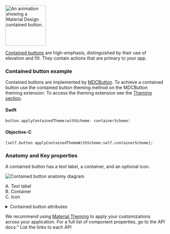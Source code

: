 <img src="assets/contained.gif" alt="An animation showing a Material Design contained button." width="128">

[Contained buttons](https://material.io/components/buttons/#contained-button) are high-emphasis, distinguished by their use of elevation and fill. They contain actions that are primary to your app.

### Contained button example

Contained buttons are implemented by [MDCButton](https://material.io/develop/ios/components/buttons/api-docs/Classes/MDCButton.html). To achieve a contained button use the contained button theming method on the MDCButton theming extension. To access the theming extension see the [Theming section](#theming). 

<!--<div class="material-code-render" markdown="1">-->
#### Swift
```swift
button.applyContainedTheme(withScheme: containerScheme)
```

#### Objective-C

```objc
[self.button applyContainedThemeWithScheme:self.containerScheme];
```
<!--</div>-->

### Anatomy and Key properties

A contained button has a text label, a container, and an optional icon.

![Contained button anatomy diagram](docs/assets/contained-button-diagram.png)

A. Text label<br>
B. Container<br>
C. Icon<br>

<details>
<summary>Contained button attributes</summary>
<br>

|  | Attribute | Related method(s) | Default value |
| --- | --- | --- | --- |
| **Text label** | <a href="https://developer.apple.com/documentation/uikit/uibutton/1623992-titlelabel"><code>titleLabel</code></a> | <a href="https://developer.apple.com/documentation/uikit/uibutton/1624018-settitle"><code>setTitle:forState:</code></a> <a href="https://developer.apple.com/documentation/uikit/uibutton/1624022-title"><code>titleForState:</code></a> | A system value |
| **Container** | <a href="https://material.io/develop/ios/components/buttons/api-docs/Classes/MDCButton.html#/c:objc(cs)MDCButton(im)setBorderColor:forState:"><code>setBorderColor:forState:</code></a> |  | On surface color at 12% opacity |
| | <a href="https://material.io/develop/ios/components/buttons/api-docs/Classes/MDCButton.html#/c:objc(cs)MDCButton(im)setBorderWidth:forState:"><code>setBorderWidth:forState:</code></a> |  | 1 |
| **Icon** | <a href="https://developer.apple.com/documentation/uikit/uibutton/1624033-imageview"><code>imageView</code></a> | <a href="https://developer.apple.com/documentation/uikit/uibutton/1623997-setimage"><code>setImage:forState:</code></a> <a href="https://developer.apple.com/documentation/uikit/uibutton/1624026-image"><code>imageForState:</code></a> | <code>nil</code> |

</details>

We recommend using [Material Theming](https://material.io/components/\Buttons/#theming) to apply your customizations across your application. For a full list of component properties, go to the API docs:"
List the links to each API
